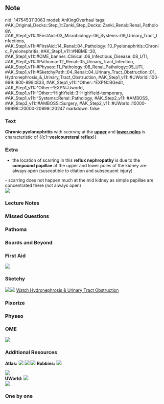 ## Note
nid: 1475453113063
model: AnKingOverhaul
tags: #AK_Original_Decks::Step_1::Zanki_Step_Decks::Zanki_Renal::Renal_Pathology, #AK_Step1_v11::#FirstAid::03_Microbiology::06_Systems::09_Urinary_Tract_Infections, #AK_Step1_v11::#FirstAid::14_Renal::04_Pathology::10_Pyelonephritis::Chronic_Pyelonephritis, #AK_Step1_v11::#NBME::30, #AK_Step1_v11::#OME_banner::Clinical::06_Infectious_Disease::08_UTI, #AK_Step1_v11::#Pathoma::12_Renal::05_Urinary_Tract_Infection, #AK_Step1_v11::#Physeo::11_Pathology::08_Renal_Pathology::05_UTI, #AK_Step1_v11::#SketchyPath::04_Renal::04_Urinary_Tract_Obstruction::01_Hydronephrosis_&_Urinary_Tract_Obstruction, #AK_Step1_v11::#UWorld::100-999::800-899::833, #AK_Step1_v11::^Other::^EXPN::BGedit, #AK_Step1_v11::^Other::^EXPN::Uworld, #AK_Step1_v11::^Other::^HighYield::3-HighYield-temporary, #AK_Step1_v11::^Systems::Renal::Pathology, #AK_Step2_v11::#AMBOSS, #AK_Step2_v11::#AMBOSS::Surgery, #AK_Step2_v11::#UWorld::10000-99999::20000-20999::20247
markdown: false

### Text
<div>
  <b>Chronic pyelonephritis</b> with <i>scarring</i> at the
  <u><b>upper</b></u> and <u><b>lower poles</b></u> is
  characteristic of {{c1::<b>vesicoureteral</b> <b>reflux</b>}}
</div>

### Extra
- the location of scarring in this <b>reflux nephropathy</b> is due
to the <b>compound papillae</b> at the upper and lower poles of the
kidney are always open (susceptible to dilation and subsequent
injury)
<div>
  - scarring does not happen much at the mid kidney as simple
  papillae are concentrated there (not always open)
</div>
<div><img src="paste-28660316766209.jpg"></div>

### Lecture Notes


### Missed Questions


### Pathoma


### Boards and Beyond


### First Aid
<img src="tmpetxrIx.png">

### Sketchy
<img src=
"Screen%20Shot%202019-11-20%20at%2010.43.41%20AM_1566160514431.png"><img src="Zoverall%20picture-9d710d0f39e091b34006fe99e39d097d2cdbfa2b.png">
<a href=
"https://dashboard.sketchy.com/study/medical/courses/medical-pathophysiology/units/medical-pathophysiology-renal/videos/medical-pathophysiology-renal-urinary-tract-obstruction-hydronephrosis-and-urinary-tract-obstruction?utm_source=anki&utm_medium=partnership&utm_campaign=february_update&utm_content=medical">
Watch Hydronephrosis & Urinary Tract Obstruction</a>

### Pixorize


### Physeo


### OME
<div class="ome-widget">
  <a href=
  "https://onlinemeded.org/spa/infectious-disease/uti/acquire?ref=anki">
  <img src="_OME_AnkiFlashcards_Lesson_2.png"></a>
</div>

### Additional Resources
<b>Atlas:</b> <img src="tmpDKzDZG.png"> <img src="tmp6KkSFv.png">
<img src="tmpKbs2b3.png"> <b>Robbins:</b> <img src=
"paste-3798920048149494.png">
<div><img src="paste-3825467241005880.png"></div><b>UWorld:</b>
<img src="okk%20(1).png">
<div><img src="VUR.png"></div>

### One by one

